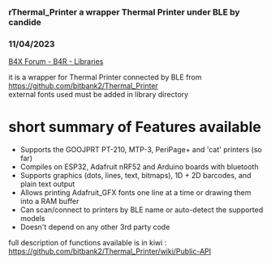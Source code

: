 ### rThermal_Printer a wrapper Thermal Printer under BLE by candide
### 11/04/2023
[B4X Forum - B4R - Libraries](https://www.b4x.com/android/forum/threads/157241/)

it is a wrapper for Thermal Printer connected by BLE from <https://github.com/bitbank2/Thermal_Printer>   
external fonts used must be added in library directory  
  
short summary of Features available  
=========================  
- Supports the GOOJPRT PT-210, MTP-3, PeriPage+ and 'cat' printers (so far)  
- Compiles on ESP32, Adafruit nRF52 and Arduino boards with bluetooth  
- Supports graphics (dots, lines, text, bitmaps), 1D + 2D barcodes, and plain text output  
- Allows printing Adafruit\_GFX fonts one line at a time or drawing them into a RAM buffer  
- Can scan/connect to printers by BLE name or auto-detect the supported models  
- Doesn't depend on any other 3rd party code  
  
full description of functions available is in kiwi : <https://github.com/bitbank2/Thermal_Printer/wiki/Public-API>